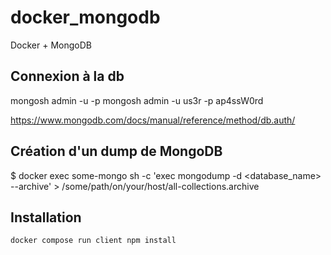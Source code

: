 # docker_mongodb
Docker + MongoDB

## Connexion à la db
mongosh admin -u <user> -p <password>
mongosh admin -u us3r -p ap4ssW0rd

https://www.mongodb.com/docs/manual/reference/method/db.auth/

## Création d'un dump de MongoDB
$ docker exec some-mongo sh -c 'exec mongodump -d <database_name> --archive' > /some/path/on/your/host/all-collections.archive

## Installation
`docker compose run client npm install`
